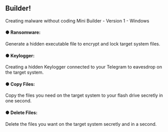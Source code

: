<p1>
<h2>
Builder!
</h2>
Creating malware without coding
Mini Builder - Version 1 - Windows
</p1>

<p>
<h4>
● Ransomware:
</h4>
Generate a hidden executable file to encrypt and lock target system files.

<h4>
● Keylogger:
</h4>
Creating a hidden Keylogger connected to your Telegram to eavesdrop on the target system.

<h4>
● Copy Files:
</h4>
Copy the files you need on the target system to your flash drive secretly in one second.

<h4>
● Delete Files:
</h4>
Delete the files you want on the target system secretly and in a second.
